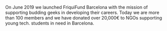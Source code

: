 
On June 2019 we launched FriquiFund Barcelona with the mission of supporting budding geeks in developing their careers.
Today we are more than 100 members and we have donated over 20,000€ to NGOs supporting young tech. students in need in Barcelona.
